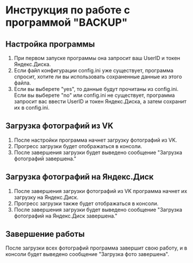 # Инструкция по работе с программой "BACKUP"

## Настройка программы

1. При первом запуске программы она запросит ваш UserID и токен Яндекс.Диска.
2. Если файл конфигурации config.ini уже существует, программа спросит, хотите ли вы использовать сохраненные данные из этого файла.
3. Если вы выберете "yes", то данные будут прочитаны из config.ini. Если вы выберете "no" или config.ini не существует, программа запросит вас ввести UserID и токен Яндекс.Диска, а затем сохранит их в config.ini.

## Загрузка фотографий из VK

1. После настройки программа начнет загрузку фотографий из VK.
2. Прогресс загрузки будет отображаться в консоли.
3. После завершения загрузки будет выведено сообщение "Загрузка фотографий завершена."

## Загрузка фотографий на Яндекс.Диск

1. После завершения загрузки фотографий из VK программа начнет их загрузку на Яндекс.Диск.
2. Прогресс загрузки также будет отображаться в консоли.
3. После завершения загрузки будет выведено сообщение "Загрузка фотографий на Яндекс.Диск завершена."

## Завершение работы

После загрузки всех фотографий программа завершит свою работу, и в консоли будет выведено сообщение "Загрузка фото завершена".
